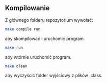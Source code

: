 Kompilowanie
------------
Z głównego folderu repozytorium wywołać:

```bash
make compile run
```
aby skompilować i uruchomić program.

```bash
make run
```
aby wtórnie uruchomić program.

```bash
make clean
```
aby wyczyścić folder wyjściowy z plików .class.
